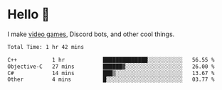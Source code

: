 <div align="left">
  <h1>Hello 👋</h1>

  <p>I make <a href="https://devbeef.com">video games</a>, Discord bots, and other cool things.</p>
</div>

<!--START_SECTION:waka-->

```txt
Total Time: 1 hr 42 mins

C++           1 hr            ██████████████░░░░░░░░░░░   56.55 %
Objective-C   27 mins         ██████▓░░░░░░░░░░░░░░░░░░   26.00 %
C#            14 mins         ███▒░░░░░░░░░░░░░░░░░░░░░   13.67 %
Other         4 mins          █░░░░░░░░░░░░░░░░░░░░░░░░   03.77 %
```

<!--END_SECTION:waka-->
